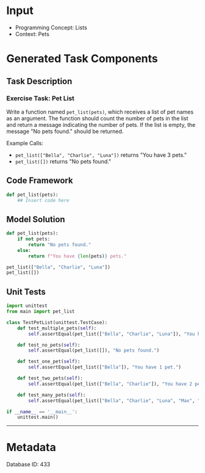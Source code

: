 # Input
- Programming Concept: Lists
- Context: Pets

# Generated Task Components
## Task Description
### Exercise Task: Pet List

Write a function named `pet_list(pets)`, which receives a list of pet names as an argument. The function should count the number of pets in the list and return a message indicating the number of pets. If the list is empty, the message "No pets found." should be returned.

Example Calls:

- `pet_list(["Bella", "Charlie", "Luna"])` returns "You have 3 pets."
- `pet_list([])` returns "No pets found."

## Code Framework
```python
def pet_list(pets):
    ## Insert code here
```

## Model Solution
```python
def pet_list(pets):
    if not pets:
        return "No pets found."
    else:
        return f"You have {len(pets)} pets."

pet_list(["Bella", "Charlie", "Luna"])
pet_list([])
```

## Unit Tests
```python
import unittest
from main import pet_list

class TestPetList(unittest.TestCase):
    def test_multiple_pets(self):
        self.assertEqual(pet_list(["Bella", "Charlie", "Luna"]), "You have 3 pets.")

    def test_no_pets(self):
        self.assertEqual(pet_list([]), "No pets found.")

    def test_one_pet(self):
        self.assertEqual(pet_list(["Bella"]), "You have 1 pet.")

    def test_two_pets(self):
        self.assertEqual(pet_list(["Bella", "Charlie"]), "You have 2 pets.")

    def test_many_pets(self):
        self.assertEqual(pet_list(["Bella", "Charlie", "Luna", "Max", "Lucy", "Daisy", "Bailey", "Molly", "Coco", "Buddy"]), "You have 10 pets.")

if __name__ == '__main__':
    unittest.main()
```
___
# Metadata
Database ID: 433
